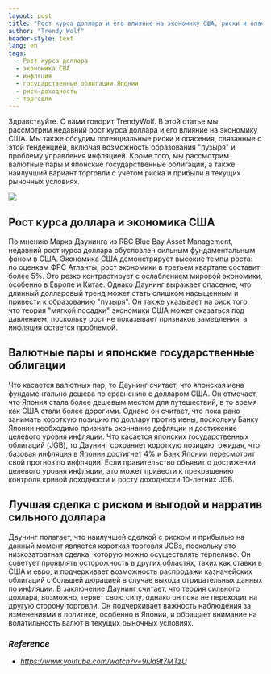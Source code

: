 ```yaml
---
layout: post
title: "Рост курса доллара и его влияние на экономику США, риски и опасения, а также лучшая сделка с риском и выгодой"
author: "Trendy Wolf"
header-style: text
lang: en
tags:
  - Рост курса доллара
  - экономика США
  - инфляция
  - государственные облигации Японии
  - риск-доходность
  - торговля
---
```


Здравствуйте. С вами говорит TrendyWolf. В этой статье мы рассмотрим недавний рост курса доллара и его влияние на экономику США. Мы также обсудим потенциальные риски и опасения, связанные с этой тенденцией, включая возможность образования "пузыря" и проблему управления инфляцией. Кроме того, мы рассмотрим валютные пары и японские государственные облигации, а также наилучший вариант торговли с учетом риска и прибыли в текущих рыночных условиях.

<img
    src="https://i.ytimg.com/vi/9iJa9t7MTzU/hqdefault.jpg"
/>


## Рост курса доллара и экономика США
По мнению Марка Даунинга из RBC Blue Bay Asset Management, недавний рост курса доллара обусловлен сильным фундаментальным фоном в США. Экономика США демонстрирует высокие темпы роста: по оценкам ФРС Атланты, рост экономики в третьем квартале составит более 5%. Это резко контрастирует с ослаблением мировой экономики, особенно в Европе и Китае. Однако Даунинг выражает опасение, что длинный долларовый тренд может стать слишком насыщенным и привести к образованию "пузыря". Он также указывает на риск того, что теория "мягкой посадки" экономики США может оказаться под давлением, поскольку рост не показывает признаков замедления, а инфляция остается проблемой.

## Валютные пары и японские государственные облигации
Что касается валютных пар, то Даунинг считает, что японская иена фундаментально дешева по сравнению с долларом США. Он отмечает, что Япония стала более дешевым местом для путешествий, в то время как США стали более дорогими. Однако он считает, что пока рано занимать короткую позицию по доллару против иены, поскольку Банку Японии необходимо признать окончание дефляции и достижение целевого уровня инфляции. Что касается японских государственных облигаций (JGB), то Даунинг сохраняет короткую позицию, ожидая, что базовая инфляция в Японии достигнет 4% и Банк Японии пересмотрит свой прогноз по инфляции. Если правительство объявит о достижении целевого уровня инфляции, это может привести к прекращению контроля кривой доходности и росту доходности 10-летних JGB.

## Лучшая сделка с риском и выгодой и нарратив сильного доллара
Даунинг полагает, что наилучшей сделкой с риском и прибылью на данный момент является короткая торговля JGBs, поскольку это низкозатратная сделка, которую можно осуществлять терпеливо. Он советует проявлять осторожность в других областях, таких как ставки в США и евро, и подчеркивает возможность распродажи казначейских облигаций с большей дюрацией в случае выхода отрицательных данных по инфляции. В заключение Даунинг считает, что теория сильного доллара, возможно, теряет свою силу, однако он пока не переходит на другую сторону торговли. Он подчеркивает важность наблюдения за изменениями в политике, особенно в Японии, и обращает внимание на волатильность валют в текущих рыночных условиях.


### _Reference_
- _https://www.youtube.com/watch?v=9iJa9t7MTzU_

